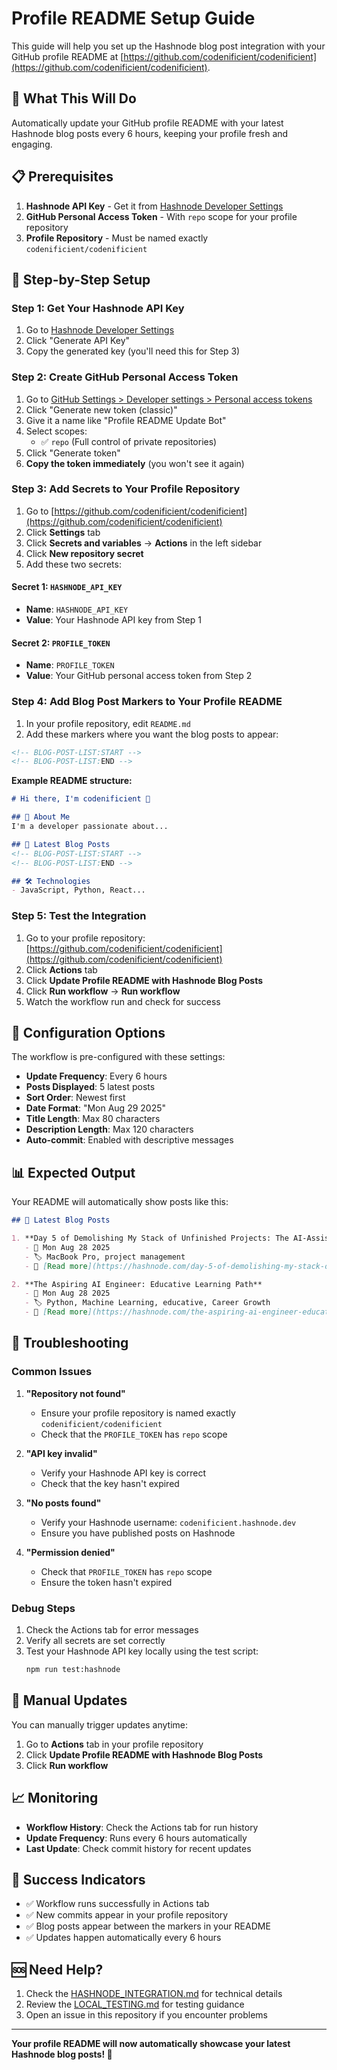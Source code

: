 # Profile README Setup Guide

This guide will help you set up the Hashnode blog post integration with your GitHub profile README at [https://github.com/codenificient/codenificient](https://github.com/codenificient/codenificient).

## 🎯 What This Will Do

Automatically update your GitHub profile README with your latest Hashnode blog posts every 6 hours, keeping your profile fresh and engaging.

## 📋 Prerequisites

1. **Hashnode API Key** - Get it from [Hashnode Developer Settings](https://hashnode.com/settings/developer)
2. **GitHub Personal Access Token** - With `repo` scope for your profile repository
3. **Profile Repository** - Must be named exactly `codenificient/codenificient`

## 🚀 Step-by-Step Setup

### Step 1: Get Your Hashnode API Key

1. Go to [Hashnode Developer Settings](https://hashnode.com/settings/developer)
2. Click "Generate API Key"
3. Copy the generated key (you'll need this for Step 3)

### Step 2: Create GitHub Personal Access Token

1. Go to [GitHub Settings > Developer settings > Personal access tokens](https://github.com/settings/tokens)
2. Click "Generate new token (classic)"
3. Give it a name like "Profile README Update Bot"
4. Select scopes:
   - ✅ `repo` (Full control of private repositories)
5. Click "Generate token"
6. **Copy the token immediately** (you won't see it again)

### Step 3: Add Secrets to Your Profile Repository

1. Go to [https://github.com/codenificient/codenificient](https://github.com/codenificient/codenificient)
2. Click **Settings** tab
3. Click **Secrets and variables** → **Actions** in the left sidebar
4. Click **New repository secret**
5. Add these two secrets:

#### Secret 1: `HASHNODE_API_KEY`
- **Name**: `HASHNODE_API_KEY`
- **Value**: Your Hashnode API key from Step 1

#### Secret 2: `PROFILE_TOKEN`
- **Name**: `PROFILE_TOKEN`
- **Value**: Your GitHub personal access token from Step 2

### Step 4: Add Blog Post Markers to Your Profile README

1. In your profile repository, edit `README.md`
2. Add these markers where you want the blog posts to appear:

```markdown
<!-- BLOG-POST-LIST:START -->
<!-- BLOG-POST-LIST:END -->
```

**Example README structure:**
```markdown
# Hi there, I'm codenificient 👋

## 🚀 About Me
I'm a developer passionate about...

## 📝 Latest Blog Posts
<!-- BLOG-POST-LIST:START -->
<!-- BLOG-POST-LIST:END -->

## 🛠️ Technologies
- JavaScript, Python, React...
```

### Step 5: Test the Integration

1. Go to your profile repository: [https://github.com/codenificient/codenificient](https://github.com/codenificient/codenificient)
2. Click **Actions** tab
3. Click **Update Profile README with Hashnode Blog Posts**
4. Click **Run workflow** → **Run workflow**
5. Watch the workflow run and check for success

## 🔧 Configuration Options

The workflow is pre-configured with these settings:

- **Update Frequency**: Every 6 hours
- **Posts Displayed**: 5 latest posts
- **Sort Order**: Newest first
- **Date Format**: "Mon Aug 29 2025"
- **Title Length**: Max 80 characters
- **Description Length**: Max 120 characters
- **Auto-commit**: Enabled with descriptive messages

## 📊 Expected Output

Your README will automatically show posts like this:

```markdown
## 📝 Latest Blog Posts

1. **Day 5 of Demolishing My Stack of Unfinished Projects: The AI-Assisted Development Revolution**
   - 📅 Mon Aug 28 2025
   - 🏷️ MacBook Pro, project management
   - 🔗 [Read more](https://hashnode.com/day-5-of-demolishing-my-stack-of-unfinished-projects-the-ai-assisted-development-revolution)

2. **The Aspiring AI Engineer: Educative Learning Path**
   - 📅 Mon Aug 28 2025
   - 🏷️ Python, Machine Learning, educative, Career Growth
   - 🔗 [Read more](https://hashnode.com/the-aspiring-ai-engineer-educative-learning-path)
```

## 🚨 Troubleshooting

### Common Issues

1. **"Repository not found"**
   - Ensure your profile repository is named exactly `codenificient/codenificient`
   - Check that the `PROFILE_TOKEN` has `repo` scope

2. **"API key invalid"**
   - Verify your Hashnode API key is correct
   - Check that the key hasn't expired

3. **"No posts found"**
   - Verify your Hashnode username: `codenificient.hashnode.dev`
   - Ensure you have published posts on Hashnode

4. **"Permission denied"**
   - Check that `PROFILE_TOKEN` has `repo` scope
   - Ensure the token hasn't expired

### Debug Steps

1. Check the Actions tab for error messages
2. Verify all secrets are set correctly
3. Test your Hashnode API key locally using the test script:
   ```bash
   npm run test:hashnode
   ```

## 🔄 Manual Updates

You can manually trigger updates anytime:

1. Go to **Actions** tab in your profile repository
2. Click **Update Profile README with Hashnode Blog Posts**
3. Click **Run workflow**

## 📈 Monitoring

- **Workflow History**: Check the Actions tab for run history
- **Update Frequency**: Runs every 6 hours automatically
- **Last Update**: Check commit history for recent updates

## 🎉 Success Indicators

- ✅ Workflow runs successfully in Actions tab
- ✅ New commits appear in your profile repository
- ✅ Blog posts appear between the markers in your README
- ✅ Updates happen automatically every 6 hours

## 🆘 Need Help?

1. Check the [HASHNODE_INTEGRATION.md](HASHNODE_INTEGRATION.md) for technical details
2. Review the [LOCAL_TESTING.md](LOCAL_TESTING.md) for testing guidance
3. Open an issue in this repository if you encounter problems

---

**Your profile README will now automatically showcase your latest Hashnode blog posts! 🚀**
